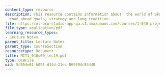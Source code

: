 ```yaml
---
content_type: resource
description: This resource contains information about  the world of Skanksa and the
  road ahead goals, strategy and long tradition.
file: https://ol-ocw-studio-app-qa.s3.amazonaws.com/courses/1-040-project-management-spring-2009/8d554e61b09fd14d21ec869f04c84d40_MIT1_040s09_lec19.pdf
file_type: application/pdf
learning_resource_types:
- Lecture Notes
parent_title: Lecture Notes
parent_type: CourseSection
resourcetype: Document
title: MIT1_040s09_lec19.pdf
type: OCWFile
uid: 8d554e61-b09f-d14d-21ec-869f04c84d40
---
```

